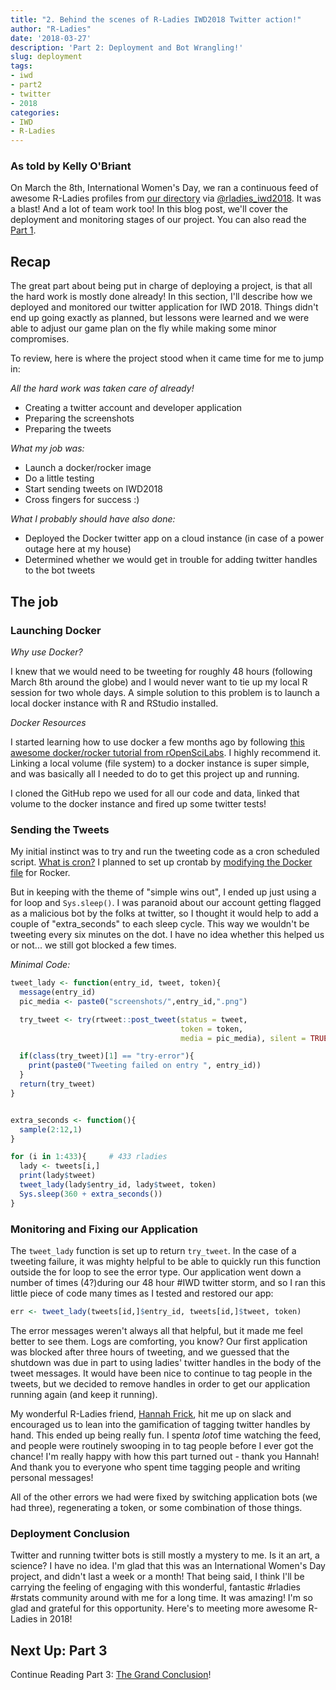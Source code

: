```yaml
---
title: "2. Behind the scenes of R-Ladies IWD2018 Twitter action!"
author: "R-Ladies"
date: '2018-03-27'
description: 'Part 2: Deployment and Bot Wrangling!'
slug: deployment
tags:
- iwd
- part2
- twitter
- 2018
categories:
- IWD
- R-Ladies
---
```


### As told by Kelly O'Briant

On March the 8th, International Women's Day, we ran a continuous feed of awesome R-Ladies profiles from [our directory](http://rladies.org/directory/) via [@rladies\_iwd2018](https://twitter.com/rladies_iwd2018).
It was a blast!
And a lot of team work too!
In this blog post, we'll cover the deployment and monitoring stages of our project.
You can also read the [Part 1](/post/ideation_and_creation/).

## Recap

The great part about being put in charge of deploying a project, is that all the hard work is mostly done already!
In this section, I'll describe how we deployed and monitored our twitter application for IWD 2018.
Things didn't end up going exactly as planned, but lessons were learned and we were able to adjust our game plan on the fly while making some minor compromises.

To review, here is where the project stood when it came time for me to jump in:

*All the hard work was taken care of already!*

- Creating a twitter account and developer application
- Preparing the screenshots
- Preparing the tweets

*What my job was:*

- Launch a docker/rocker image
- Do a little testing
- Start sending tweets on IWD2018
- Cross fingers for success :)

*What I probably should have also done:*

- Deployed the Docker twitter app on a cloud instance (in case of a power outage here at my house)
- Determined whether we would get in trouble for adding twitter handles to the bot tweets

## The job

### Launching Docker

*Why use Docker?*

I knew that we would need to be tweeting for roughly 48 hours (following March 8th around the globe) and I would never want to tie up my local R session for two whole days.
A simple solution to this problem is to launch a local docker instance with R and RStudio installed.

*Docker Resources*

I started learning how to use docker a few months ago by following [this awesome docker/rocker tutorial from rOpenSciLabs](http://ropenscilabs.github.io/r-docker-tutorial/).
I highly recommend it.
Linking a local volume (file system) to a docker instance is super simple, and was basically all I needed to do to get this project up and running.

I cloned the GitHub repo we used for all our code and data, linked that volume to the docker instance and fired up some twitter tests!

### Sending the Tweets

My initial instinct was to try and run the tweeting code as a cron scheduled script. [What is cron?](http://www.unixgeeks.org/security/newbie/unix/cron-1.html) I planned to set up crontab by [modifying the Docker file](https://www.ekito.fr/people/run-a-cron-job-with-docker/) for Rocker.

But in keeping with the theme of "simple wins out", I ended up just using a for loop and `Sys.sleep()`.
I was paranoid about our account getting flagged as a malicious bot by the folks at twitter, so I thought it would help to add a couple of "extra\_seconds" to each sleep cycle.
This way we wouldn't be tweeting every six minutes on the dot.
I have no idea whether this helped us or not... we still got blocked a few times.

*Minimal Code:*

```r
tweet_lady <- function(entry_id, tweet, token){
  message(entry_id)
  pic_media <- paste0("screenshots/",entry_id,".png")

  try_tweet <- try(rtweet::post_tweet(status = tweet,
                                      token = token,
                                      media = pic_media), silent = TRUE)    

  if(class(try_tweet)[1] == "try-error"){
    print(paste0("Tweeting failed on entry ", entry_id))
  }
  return(try_tweet)  
}


extra_seconds <- function(){
  sample(2:12,1)
}

for (i in 1:433){     # 433 rladies
  lady <- tweets[i,]
  print(lady$tweet)
  tweet_lady(lady$entry_id, lady$tweet, token)
  Sys.sleep(360 + extra_seconds())
}
```

### Monitoring and Fixing our Application

The `tweet_lady` function is set up to return `try_tweet`.
In the case of a tweeting failure, it was mighty helpful to be able to quickly run this function outside the for loop to see the error type.
Our application went down a number of times (4?)during our 48 hour #IWD twitter storm, and so I ran this little piece of code many times as I tested and restored our app:

```r
err <- tweet_lady(tweets[id,]$entry_id, tweets[id,]$tweet, token)
```

The error messages weren't always all that helpful, but it made me feel better to see them.
Logs are comforting, you know?
Our first application was blocked after three hours of tweeting, and we guessed that the shutdown was due in part to using ladies' twitter handles in the body of the tweet messages.
It would have been nice to continue to tag people in the tweets, but we decided to remove handles in order to get our application running again (and keep it running).

My wonderful R-Ladies friend, [Hannah Frick](https://twitter.com/hfcfrick), hit me up on slack and encouraged us to lean into the gamification of tagging twitter handles by hand.
This ended up being really fun.
I spent*a lot*of time watching the feed, and people were routinely swooping in to tag people before I ever got the chance!
I'm really happy with how this part turned out - thank you Hannah!
And thank you to everyone who spent time tagging people and writing personal messages!

All of the other errors we had were fixed by switching application bots (we had three), regenerating a token, or some combination of those things.

### Deployment Conclusion

Twitter and running twitter bots is still mostly a mystery to me.
Is it an art, a science?
I have no idea.
I'm glad that this was an International Women's Day project, and didn't last a week or a month!
That being said, I think I'll be carrying the feeling of engaging with this wonderful, fantastic #rladies #rstats community around with me for a long time.
It was amazing!
I'm so glad and grateful for this opportunity.
Here's to meeting more awesome R-Ladies in 2018!

## Next Up: Part 3

Continue Reading Part 3: [The Grand Conclusion](/post/conclusion/)!


